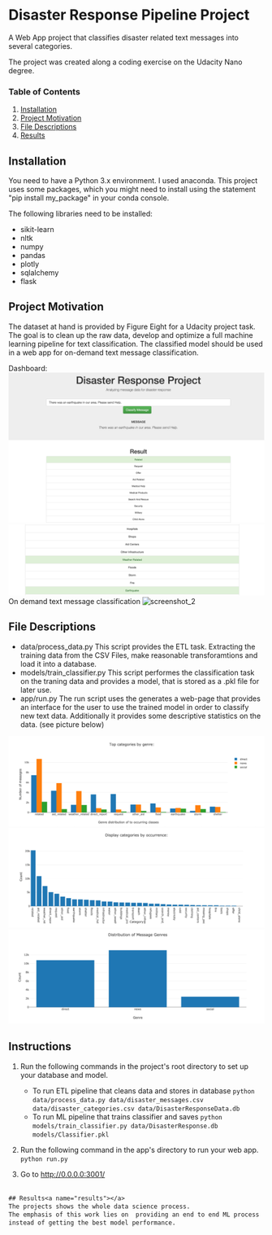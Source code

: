 # Disaster Response Pipeline Project
A Web App project that classifies disaster related text messages into several categories.

The project was created along a coding exercise on the Udacity Nano degree. 


### Table of Contents

1. [Installation](#installation)
2. [Project Motivation](#motivation)
3. [File Descriptions](#files)
4. [Results](#results)


## Installation <a name="installation"></a>

You need to have a Python 3.x environment. I used anaconda. This project uses some packages, which you might need to install using the statement "pip install my_package" in your conda console.

The following libraries need to be installed:
- sikit-learn
- nltk
- numpy
- pandas
- plotly
- sqlalchemy
- flask



## Project Motivation<a name="motivation"></a>

The dataset at hand is provided by Figure Eight for a Udacity project task. 
The  goal  is to clean up the raw data, develop and optimize a full machine learning pipeline for text classification.
The classified model should be used in a web app for on-demand text message classification.


Dashboard:
![screenshot_1](pics/Example1.png)
![screenshot_1](pics/Example1_2.png)
On demand text message classification
![screenshot_2](drp_2.jpg)

## File Descriptions <a name="files"></a>

* data/process_data.py This script provides the ETL task. Extracting the training data from the CSV Files, make reasonable transforamtions and load it into a database.
* models/train_classifier.py This script performes the classification task on the traning data and provides a model, that is stored as a .pkl file for later use.
* app/run.py The run script uses the generates a web-page that provides an interface for the user to use the trained model in order to classify new text data. Additionally it provides some descriptive statistics on the data. (see picture below)

![screenshot_1](pics/top_categories.png)
![screenshot_1](pics/categories.png)
![screenshot_1](pics/message_genre.png)




## Instructions <a name="instructions"></a>
  1. Run the following commands in the project's root directory to set up your database and model.

      - To run ETL pipeline that cleans data and stores in database
          `python data/process_data.py data/disaster_messages.csv data/disaster_categories.csv data/DisasterResponseData.db`
      - To run ML pipeline that trains classifier and saves
          `python models/train_classifier.py data/DisasterResponse.db models/Classifier.pkl`

  2. Run the following command in the app's directory to run your web app.
      `python run.py`

  3. Go to http://0.0.0.0:3001/
```

## Results<a name="results"></a>
The projects shows the whole data science process.
The emphasis of this work lies on  providing an end to end ML process instead of getting the best model performance. 

